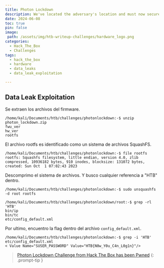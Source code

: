 ```yaml
---
title: Photon Lockdown
description: We've located the adversary's location and must now secure access to their Optical Network Terminal to disable their internet connection. Fortunately, we've obtained a copy of the device's firmware, which is suspected to contain hardcoded credentials. Can you extract the password from it?
date: 2024-06-08
toc: true
pin: false
image:
 path: /assets/img/htb-writeup-challenges/hardware_logo.png
categories:
  - Hack_The_Box
  - Challenges
tags:
  - hack_the_box
  - hardware
  - data_leaks
  - data_leak_exploitation

---
```

## Data Leak Exploitation

Se extraen los archivos del firmware.

```terminal
/home/kali/Documents/htb/challenges/photonlockdown:-$ unzip photon_lockdown.zip
fwu_ver
hw_ver
rootfs
```

El archivo rootfs es identificado como un sistema de archivos SquashFS.

```terminal
/home/kali/Documents/htb/challenges/photonlockdown:-$ file rootfs
rootfs: Squashfs filesystem, little endian, version 4.0, zlib compressed, 10936182 bytes, 910 inodes, blocksize: 131072 bytes, created: Sun Oct  1 07:02:43 2023
```

Descomprimo el sistema de archivos. Y busco cualquier referencia a "HTB" dentro.

```terminal
/home/kali/Documents/htb/challenges/photonlockdown:-$ sudo unsquashfs -d root rootfs

/home/kali/Documents/htb/challenges/photonlockdown/root:-$ grep -rl 'HTB'
bin/ip
bin/tc
etc/config_default.xml
```

Por ultimo, encuentro la flag dentro del archivo `config_default.xml`.

```terminal
/home/kali/Documents/htb/challenges/photonlockdown:-$ grep -i 'HTB' etc/config_default.xml
< Value Name="SUSER_PASSWORD" Value="HTB{N0w_Y0u_C4n_L0g1n}"/>
```

> <a href="https://www.hackthebox.com/achievement/challenge/1521382/548" target="_blank">Photon Lockdown Challenge from Hack The Box has been Pwned</a>
{: .prompt-tip }